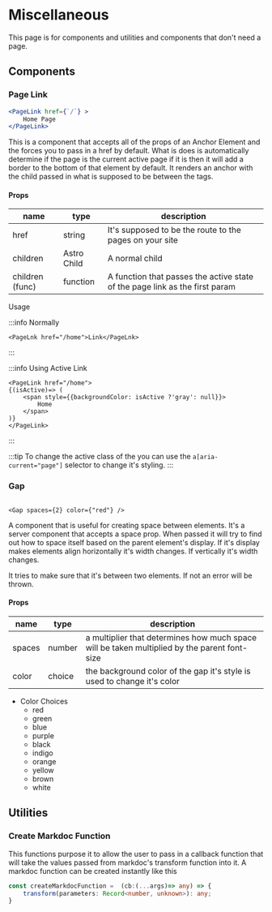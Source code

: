 # Miscellaneous

This page is for components and utilities and components that don't need a page.

## Components

### Page Link

```jsx
<PageLink href={`/`} >
    Home Page
</PageLink>
```

This is a component that accepts all of the props of an Anchor Element and the forces you to pass in a href by default.
What is does is automatically determine if the page is the current active page if it is then it will
add a border to the bottom of that element by default.
It renders an anchor with the child passed in what is supposed to be between the tags.

#### Props

| name            | type        | description                                                                 |
| --------------- | ----------- | --------------------------------------------------------------------------- |
| href            | string      | It's supposed to be the route to the pages on your site                     |
| children        | Astro Child | A normal child                                                              |
| children (func) | function    | A function that passes the active state of the page link as the first param |

Usage

:::info Normally

```tsx
<PageLnk href="/home">Link</PageLnk>
```

:::

:::info Using Active Link

```tsx
<PageLink href="/home">
{(isActive)=> (
    <span style={{backgroundColor: isActive ?'gray': null}}>
        Home
    </span>
)}
</PageLink>
```

:::

:::tip
To change the active class of the you can use the `a[aria-current="page"]` selector to change it's styling.
:::

### Gap

```tsx

<Gap spaces={2} color={"red"} />
```

A component that is useful for creating space between elements.
It's a server component that accepts a space prop.
When passed it will try to find out how to space itself based on
the parent element's display.
If it's display makes elements align horizontally it's width changes.
If vertically it's width changes.

It tries to make sure that it's between two elements.
If not an error will be thrown.

#### Props

| name   | type   | description                                                                                  |
| ------ | ------ | -------------------------------------------------------------------------------------------- |
| spaces | number | a multiplier that determines how much space will be taken multiplied by the parent font-size |
| color  | choice | the background color of the gap it's style is used to change it's color                      |

- Color Choices
  - red
  - green
  - blue
  - purple
  - black
  - indigo
  - orange
  - yellow
  - brown
  - white

## Utilities

### Create Markdoc Function

This functions purpose it to allow the user to pass in a callback
function that will take the values passed from markdoc's transform
function into it. A markdoc function can be created instantly like this

```ts
const createMarkdocFunction =  (cb:(...args)=> any) => {
    transform(parameters: Record<number, unknown>): any;
}
```
